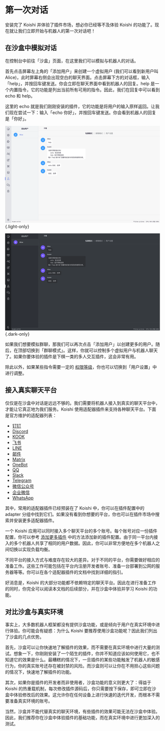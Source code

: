 # 第一次对话

安装完了 Koishi 并体验了插件市场，想必你已经等不及体验 Koishi 的功能了。现在就让我们立即开始与机器人的第一次对话吧！

## 在沙盒中模拟对话

在控制台中前往「沙盒」页面，在这里我们可以模拟与机器人的对话。

首先点击屏幕左上角的「添加用户」来创建一个虚拟用户 (我们可以看到新用户叫 Alice)，此时屏幕右侧会出现空白的聊天界面。点击屏幕下方的对话框，输入「help」，并按回车键发送。你会立即在聊天界面中看到机器人的回复。help 是一个内置指令，它的功能是列出当前所有可用的指令。因此，我们在回复中可以看到 echo 和 help。

这里的 echo 就是我们刚刚安装的插件，它的功能是将用户的输入原样返回。让我们现在尝试一下：输入「echo 你好」，并按回车键发送。你会看到机器人的回复是「你好」。

![sandbox](/manual/console/sandbox.light.webp) {.light-only}

![sandbox](/manual/console/sandbox.dark.webp) {.dark-only}

如果我们想要模拟群聊，那我们可以再次点击「添加用户」以创建更多的用户。随后，在顶部切换到「群聊模式」。这样，你就可以控制多个虚拟用户与机器人聊天了。如果你要体验的插件是下棋一类的多人交互插件，这会非常有用。

除此以外，如果某些指令需要一定的 [权限等级](../usage/customize.md#权限管理)，你也可以切换到「用户设置」中进行调整。

## 接入真实聊天平台

仅仅是在沙盒中对话是远远不够的。我们需要将机器人接入到真实的聊天平台中，才能让它真正地为我们服务。Koishi 使用适配器插件来支持各种聊天平台。下面是官方维护的适配器列表：

- [钉钉](../../plugins/adapter/dingtalk.md)
- [Discord](../../plugins/adapter/discord.md)
- [KOOK](../../plugins/adapter/kook.md)
- [飞书](../../plugins/adapter/lark.md)
- [LINE](../../plugins/adapter/line.md)
- [邮件](../../plugins/adapter/mail.md)
- [Matrix](../../plugins/adapter/matrix.md)
- [OneBot](../../plugins/adapter/onebot.md)
- [QQ](../../plugins/adapter/qq.md)
- [Slack](../../plugins/adapter/slack.md)
- [Telegram](../../plugins/adapter/telegram.md)
- [微信公众号](../../plugins/adapter/wechat-official.md)
- [企业微信](../../plugins/adapter/wecom.md)
- [WhatsApp](../../plugins/adapter/whatsapp.md)

其中，常用的适配器插件已经预装在了 Koishi 中，你可以在插件配置中的 adapter 分组中找到它们。如果没有看到你想要的平台，你也可以在插件市场中搜索并安装更多适配器插件。

一个 Koishi 应用可以同时接入多个聊天平台的多个账号。每个账号对应一份插件配置，你可以参考 [添加更多插件](./market.md#添加更多插件) 中的方法添加新的插件配置。由于同一平台内接入的多个机器人共享了相同的用户数据。因此，你可以非常方便地在多个机器人之间切换以实现负载均衡。

不同平台的接入方式与难度存在较大的差异。对于不同的平台，你需要做好相应的准备工作。这些工作可能包括在平台内注册开发者账号、准备一台部署到公网的服务器等等。你可以在各个适配器插件的文档中找到详细的指引。

好消息是，Koishi 的大部分功能都不依赖特定的聊天平台。因此在进行准备工作的同时，你完全可以阅读本文档的后续部分，并在沙盒中体验并学习 Koishi 的功能。

## 对比沙盒与真实环境

事实上，大多数机器人框架都没有提供沙盒功能，或是倾向于用户在真实环境中进行体验。你可能会有疑惑：为什么 Koishi 要推荐使用沙盒功能呢？因此我们列出了沙盒的几点优势。

首先，沙盒可以让你快速地了解插件的效果，而不需要在真实环境中进行大量的测试。想象一下，你刚刚安装了一个陌生的插件，你并不知道应该如何使用它，也不知道它的效果是什么。最糟糕的情况下，一旦插件的某些功能触发了机器人的敏感行为，你的真实账号还存在被封禁的风险。而沙盒则可以让你在不用担心这些问题的情况下，快速地了解插件的功能。

其次，如果你是插件的开发者而非使用者，沙盒功能的意义则更大了：得益于 Koishi 的热重载机制，每次修改插件源码后，你只需要按下保存，即可立即在沙盒中体验修改后的效果。这允许你在任何设备上进行快速的迭代开发，而根本不需要准备真实环境的账号。

当然，沙盒并不能代替真实的聊天环境，有些插件的效果可能无法在沙盒中体验。因此，我们推荐你在沙盒中体验插件的基础功能，而在真实环境中进行更加深入的测试。
